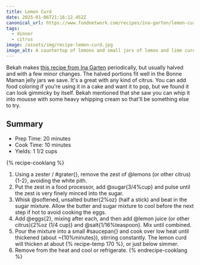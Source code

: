 ```yaml
---
title: Lemon Curd
date: 2025-01-06T21:16:12.452Z
canonical_url: https://www.foodnetwork.com/recipes/ina-garten/lemon-curd-recipe-1941910
tags:
  - dinner
  - citrus
image: /assets/img/recipe-lemon-curd.jpg
image_alt: A countertop of lemons and small jars of lemon and lime curd with egs in the background.
---
```


Bekah makes [this recipe from Ina Garten](https://www.foodnetwork.com/recipes/ina-garten/lemon-curd-recipe-1941910) periodically, but usually halved and with a few minor changes.
The halved portions fit well in the Bonne Maman jelly jars we save.
It's a great with any kind of citrus.
You can add food coloring if you're using it in a cake and want it to pop, but we found it can look gimmicky by itself.
Bekah mentioned that she saw you can whip it into mousse with some heavy whipping cream so that'll be something else to try.

## Summary

- Prep Time: 20 minutes
- Cook Time: 10 minutes
- Yields: 1 1/2 cups

{% recipe-cooklang %}
1. Using a zester / #grater{}, remove the zest of @lemons (or other citrus){1-2}, avoiding the white pith.
1. Put the zest in a food processor, add @sugar{3/4%cup} and pulse until the zest is very finely minced into the sugar.
1. Whisk @softened, unsalted butter{2%oz} (half a stick) and beat in the sugar mixture. Allow the butter and sugar mixture to cool before the next step if hot to avoid cooking the eggs.
1. Add @eggs{2}, mixing after each, and then add @lemon juice (or other citrus){2%oz (1/4 cup)} and @salt{1/16%teaspoon}. Mix until combined.
1. Pour the mixture into a small #saucepan{} and cook over low heat until thickened (about ~{10%minutes}), stirring constantly. The lemon curd will thicken at about {% recipe-temp 170 %}, or just below simmer.
1. Remove from the heat and cool or refrigerate.
{% endrecipe-cooklang %}
